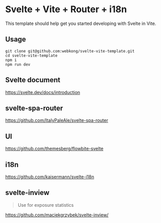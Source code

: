 # Svelte + Vite + Router + i18n

This template should help get you started developing with Svelte in Vite.

## Usage

```shell
git clone git@github.com:webkong/svelte-vite-template.git
cd svelte-vite-template
npm i
npm run dev
```

## Svelte document

<https://svelte.dev/docs/introduction>

## svelte-spa-router

<https://github.com/ItalyPaleAle/svelte-spa-router>

## UI

<https://github.com/themesberg/flowbite-svelte>

## i18n

<https://github.com/kaisermann/svelte-i18n>

## svelte-inview

> Use for exposure statistics

<https://github.com/maciekgrzybek/svelte-inview/>
